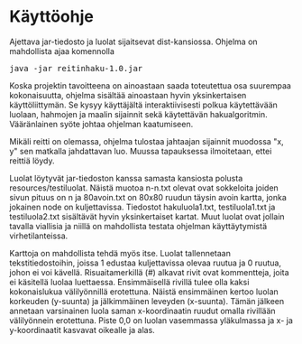 # Käyttöohje
Ajettava jar-tiedosto ja luolat sijaitsevat dist-kansiossa. Ohjelma on mahdollista ajaa komennolla
<pre>java -jar reitinhaku-1.0.jar</pre>

Koska projektin tavoitteena on ainoastaan saada toteutettua osa suurempaa kokonaisuutta, ohjelma sisältää ainoastaan hyvin yksinkertaisen käyttöliittymän. Se kysyy käyttäjältä interaktiivisesti polkua käytettävään luolaan, hahmojen ja maalin sijainnit sekä käytettävän hakualgoritmin. Vääränlainen syöte johtaa ohjelman kaatumiseen.

Mikäli reitti on olemassa, ohjelma tulostaa jahtaajan sijainnit muodossa "x, y" sen matkalla jahdattavan luo. Muussa tapauksessa ilmoitetaan, ettei reittiä löydy.

Luolat löytyvät jar-tiedoston kanssa samasta kansiosta polusta resources/testiluolat. Näistä muotoa n-n.txt olevat ovat sokkeloita joiden sivun pituus on n ja 80avoin.txt on 80x80 ruudun täysin avoin kartta, jonka jokainen node on kuljettavissa. Tiedostot hakuluola1.txt, testiluola1.txt ja testiluola2.txt sisältävät hyvin yksinkertaiset kartat. Muut luolat ovat jollain tavalla viallisia ja niillä on mahdollista testata ohjelman käyttäytymistä virhetilanteissa.

Karttoja on mahdollista tehdä myös itse. Luolat tallennetaan tekstitiedostoihin, joissa 1 edustaa kuljettavissa olevaa ruutua ja 0 ruutua, johon ei voi kävellä. Risuaitamerkillä (#) alkavat rivit ovat kommentteja, joita ei käsitellä luolaa luettaessa. Ensimmäisellä rivillä tulee olla kaksi kokonaislukua välilyönnillä erotettuna. Näistä ensimmäinen kertoo luolan korkeuden (y-suunta) ja jälkimmäinen leveyden (x-suunta). Tämän jälkeen annetaan varsinainen luola saman x-koordinaatin ruudut omalla rivillään välilyönnein erotettuna. Piste 0,0 on luolan vasemmassa yläkulmassa ja x- ja y-koordinaatit kasvavat oikealle ja alas.
